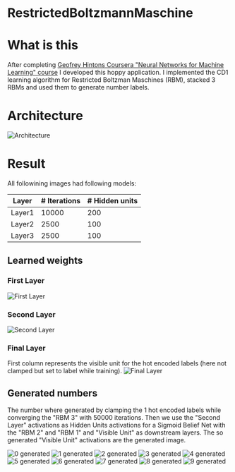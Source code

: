 # RestrictedBoltzmannMaschine

# What is this

After completing [Geofrey Hintons Coursera "Neural Networks for Machine Learning" course](https://www.coursera.org/learn/neural-networks) I developed this hoppy application. I implemented the CD1 learning algorithm for Restricted Boltzman Maschines (RBM), stacked 3 RBMs and used them to generate number labels.

# Architecture

![Architecture](.documentation/RBM_architecture.png)

# Result

All followining images had following models:

| Layer  | # Iterations | # Hidden units |
| ------ | ------------ | -------------- |
| Layer1 | 10000        | 200            |
| Layer2 | 2500         | 100            |
| Layer3 | 2500         | 100            |

## Learned weights

### First Layer
![First Layer](.documentation/Weights_in_first_Layer.png)
### Second Layer
![Second Layer](.documentation/Weights_in_second_Layer.png)
### Final Layer
First column represents the visible unit for the hot encoded labels (here not clamped but set to label while training).
![Final Layer](.documentation/Weights_in_final_Layer.png)

## Generated numbers

The number where generated by clamping the 1 hot encoded labels while converging the "RBM 3" with 50000 iterations. Then we use the "Second Layer" activations as Hidden Units activations for a Sigmoid Belief Net with the "RBM 2" and "RBM 1" and "Visible Unit" as downstream layers.
The so generated "Visible Unit" activations are the generated image.

![0 generated](.documentation/Generated_samples_for_0.png)
![1 generated](.documentation/Generated_samples_for_1.png)
![2 generated](.documentation/Generated_samples_for_2.png)
![3 generated](.documentation/Generated_samples_for_3.png)
![4 generated](.documentation/Generated_samples_for_4.png)
![5 generated](.documentation/Generated_samples_for_5.png)
![6 generated](.documentation/Generated_samples_for_6.png)
![7 generated](.documentation/Generated_samples_for_7.png)
![8 generated](.documentation/Generated_samples_for_8.png)
![9 generated](.documentation/Generated_samples_for_9.png)
